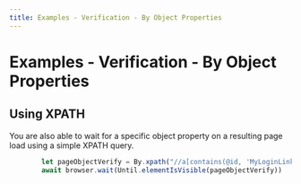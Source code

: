 ```yaml
---
title: Examples - Verification - By Object Properties
---
```


# Examples - Verification - By Object Properties

## Using XPATH

You are also able to wait for a specific object property on a resulting page load using a simple XPATH query.

```typescript
		let pageObjectVerify = By.xpath("//a[contains(@id, 'MyLoginLink')]")
		await browser.wait(Until.elementIsVisible(pageObjectVerify))
```


